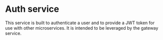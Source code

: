 # Auth service
This service is built to authenticate a user and to provide a JWT token for use with other microservices. It is intended to be leveraged by the gateway service.
